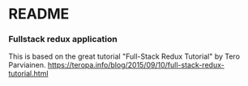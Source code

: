 # README #

### Fullstack redux application ###

This is based on the great tutorial "Full-Stack Redux Tutorial" by Tero Parviainen.
https://teropa.info/blog/2015/09/10/full-stack-redux-tutorial.html
